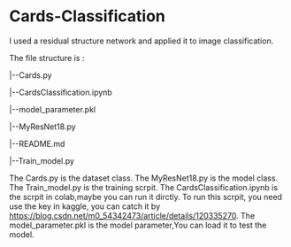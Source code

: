 # Cards-Classification

I used a residual structure network and applied it to image classification.

The file structure is :

  |--Cards.py
  
  |--CardsClassification.ipynb
  
  |--model_parameter.pkl
  
  |--MyResNet18.py
  
  |--README.md
  
  |--Train_model.py

The Cards.py is the dataset class.
The MyResNet18.py is the model class.
The Train_model.py is the training scrpit.
The CardsClassification.ipynb is the scrpit in colab,maybe you can run it dirctly.
To run this scrpit, you need use the key in kaggle, you can catch it by https://blog.csdn.net/m0_54342473/article/details/120335270.
The model_parameter.pkl is the model parameter,You can load it to test the model.
